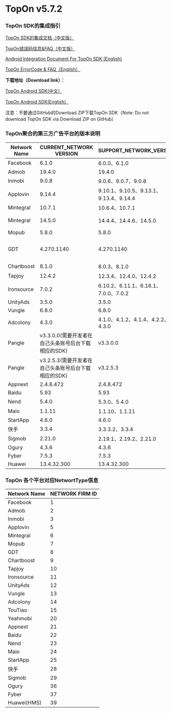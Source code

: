 # TopOn v5.7.2

<h3>TopOn SDK的集成指引</h3>


<a href="https://docs.toponad.com/#/zh-cn/android/android_doc/android_access_doc" target="_blank">TopOn SDK的集成文档（中文版）</a>

<a href="https://docs.toponad.com/#/zh-cn/android/android_doc/android_errorcode" target="_blank">TopOn错误码信息&FAQ（中文版）</a>

<a href="https://docs.toponad.com/#/en-us/android/android_doc/android_access_doc" target="_blank">Android Integration Document For TopOn SDK (English)</a>

<a href="https://docs.toponad.com/#/en-us/android/android_doc/android_errorcode" target="_blank">TopOn ErrorCode & FAQ（English）</a>

**下载地址（Download link）：**<br>

<a href="https://docs.toponad.com/#/zh-cn/android/download/package" target="_blank">TopOn Android SDK(中文）</a>

<a href="https://docs.toponad.com/#/en-us/android/download/package" target="_blank">TopOn Android SDK(English）</a>

注意：不要通过GitHub的Download ZIP下载TopOn SDK（Note: Do not download TopOn SDK via Download ZIP on GitHub）

<h3>TopOn聚合的第三方广告平台的版本说明</h3>

| Network Name| CURRENT_NETWORK VERSION| SUPPORT_NETWORK_VERSION | P.S. |
|---|---|---|---|
|Facebook | 6.1.0| 6.0.0、6.1.0 |   |
|Admob | 19.4.0 | 19.4.0 |   |
|Inmobi | 9.0.8 |  9.0.6、9.0.7、9.0.8 |   |
|Applovin| 9.14.4 | 9.10.1、9.10.5、9.13.1、9.13.4、9.14.4 |   |
|Mintegral | 10.7.1 | 10.6.4、10.7.1|   |
|Mintegral | 14.5.0 | 14.4.4、14.4.6、14.5.0 | 海外版NonChina |
|Mopub | 5.8.0 | 5.8.0 |   |
|GDT | 4.270.1140 | 4.270.1140| 广点通/Tencent/腾讯 |
|Chartboost | 8.1.0 | 8.0.3、8.1.0 |   |
|Tapjoy | 12.4.2 | 12.3.4、12.4.0、12.4.2 |   |
|Ironsource | 7.0.2 | 6.10.2、6.11.1、6.16.1、7.0.0、7.0.2 |   |
|UnityAds | 3.5.0 | 3.5.0 |   |
|Vungle | 6.8.0 | 6.8.0 |   |
|Adcolony | 4.3.0 | 4.1.0、4.1.2、4.1.4、4.2.2、4.3.0 |   |
|Pangle| v3.3.0.0(需要开发者在自己头条账号后台下载相应的SDK) | v3.3.0.0 | 头条/穿山甲 |
|Pangle| v3.2.5.3(需要开发者在自己头条账号后台下载相应的SDK) | v3.2.5.3 | 头条/穿山甲（海外版NonChina） |
|Appnext| 2.4.8.472 | 2.4.8.472 |   |
|Baidu| 5.93 | 5.93 |   |
|Nend| 5.4.0 | 5.3.0、5.4.0 |   |
|Maio| 1.1.11 | 1.1.10、1.1.11 |   |
|StartApp| 4.6.0 | 4.6.0 |   |
|快手| 3.3.4 | 3.3.3.2、3.3.4|   |
|Sigmob| 2.21.0 | 2.19.1、2.19.2、2.21.0 |   |
|Ogury| 4.3.6 | 4.3.6 |   |
|Fyber| 7.5.3 | 7.5.3 |   |
|Huawei| 13.4.32.300 | 13.4.32.300 |   |

<h3>TopOn 各个平台对应NetwortType信息</h3>

| Network Name| NETWORK FIRM ID|
|---|---|
|Facebook | 1 |
|Admob | 2 |
|Inmobi | 3 |
|Applovin| 5 |
|Mintegral | 6 |
|Mopub | 7 |
|GDT | 8|
|Chartboost | 9|
|Tapjoy | 10 |
|Ironsource | 11|
|UnityAds | 12 |
|Vungle | 13 |
|Adcolony | 14 |
|TouTiao|15|
|Yeahmobi|20|
|Appnext|21|
|Baidu|22|
|Nend|23|
|Maio|24|
|StartApp |25|
|快手|28|
|Sigmob |29|
|Ogury |36|
|Fyber |37|
|Huawei(HMS) |39|




